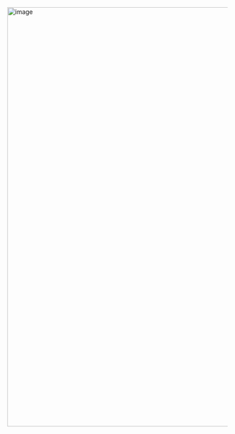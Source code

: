 <img width="960" alt="image" src="https://github.com/Viniciusmendes21/Dev-Web/assets/101270160/54603491-7f84-43cd-b491-56bc744da7c4">

